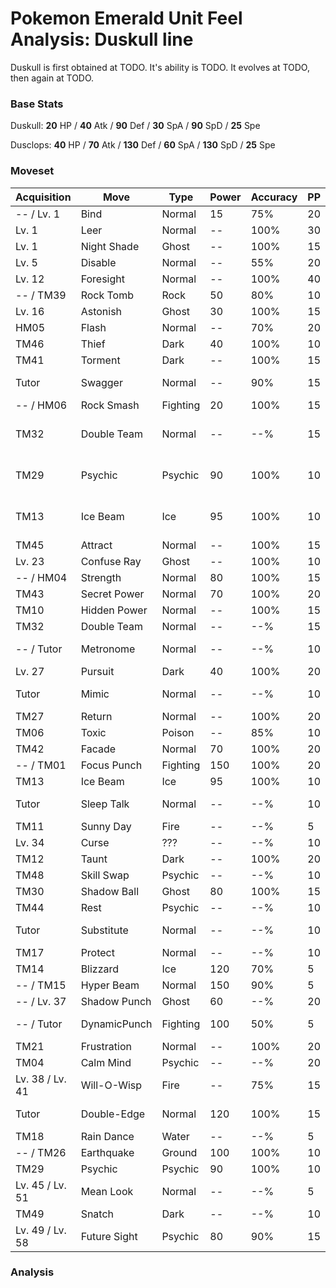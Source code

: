 # Pokemon Emerald Unit Feel Analysis: Duskull line

Duskull is first obtained at TODO. It's ability is TODO. It evolves at TODO, then again at TODO.

### Base Stats

Duskull: **20** HP / **40** Atk / **90** Def / **30** SpA / **90** SpD / **25** Spe

Dusclops: **40** HP / **70** Atk / **130** Def / **60** SpA / **130** SpD / **25** Spe

### Moveset

|Acquisition    |Move        |Type    |Power|Accuracy|PP |Notes                    |
|---            |---         |---     |---  |---     |---|---                      |
|-- / Lv. 1     |Bind        |Normal  |15   |75%     |20 |                         |
|Lv. 1          |Leer        |Normal  |--   |100%    |30 |                         |
|Lv. 1          |Night Shade |Ghost   |--   |100%    |15 |                         |
|Lv. 5          |Disable     |Normal  |--   |55%     |20 |                         |
|Lv. 12         |Foresight   |Normal  |--   |100%    |40 |                         |
|-- / TM39      |Rock Tomb   |Rock    |50   |80%     |10 |                         |
|Lv. 16         |Astonish    |Ghost   |30   |100%    |15 |                         |
|HM05           |Flash       |Normal  |--   |70%     |20 |                         |
|TM46           |Thief       |Dark    |40   |100%    |10 |                         |
|TM41           |Torment     |Dark    |--   |100%    |15 |                         |
|Tutor          |Swagger     |Normal  |--   |90%     |15 |Emerald only             |
|-- / HM06      |Rock Smash  |Fighting|20   |100%    |15 |                         |
|TM32           |Double Team |Normal  |--   |--%     |15 |Buy at Game Corner       |
|TM29           |Psychic     |Psychic |90   |100%    |10 |Buy at Game Corner       |
|TM13           |Ice Beam    |Ice     |95   |100%    |10 |Buy at Game Corner       |
|TM45           |Attract     |Normal  |--   |100%    |15 |                         |
|Lv. 23         |Confuse Ray |Ghost   |--   |100%    |10 |                         |
|-- / HM04      |Strength    |Normal  |80   |100%    |15 |                         |
|TM43           |Secret Power|Normal  |70   |100%    |20 |                         |
|TM10           |Hidden Power|Normal  |--   |100%    |15 |                         |
|TM32           |Double Team |Normal  |--   |--%     |15 |                         |
|-- / Tutor     |Metronome   |Normal  |--   |--%     |10 |Emerald only             |
|Lv. 27         |Pursuit     |Dark    |40   |100%    |20 |                         |
|Tutor          |Mimic       |Normal  |--   |--%     |10 |Emerald only             |
|TM27           |Return      |Normal  |--   |100%    |20 |                         |
|TM06           |Toxic       |Poison  |--   |85%     |10 |                         |
|TM42           |Facade      |Normal  |70   |100%    |20 |                         |
|-- / TM01      |Focus Punch |Fighting|150  |100%    |20 |                         |
|TM13           |Ice Beam    |Ice     |95   |100%    |10 |                         |
|Tutor          |Sleep Talk  |Normal  |--   |--%     |10 |Emerald only             |
|TM11           |Sunny Day   |Fire    |--   |--%     |5  |                         |
|Lv. 34         |Curse       |???     |--   |--%     |10 |                         |
|TM12           |Taunt       |Dark    |--   |100%    |20 |                         |
|TM48           |Skill Swap  |Psychic |--   |--%     |10 |                         |
|TM30           |Shadow Ball |Ghost   |80   |100%    |15 |                         |
|TM44           |Rest        |Psychic |--   |--%     |10 |                         |
|Tutor          |Substitute  |Normal  |--   |--%     |10 |Emerald only             |
|TM17           |Protect     |Normal  |--   |--%     |10 |                         |
|TM14           |Blizzard    |Ice     |120  |70%     |5  |                         |
|-- / TM15      |Hyper Beam  |Normal  |150  |90%     |5  |                         |
|-- / Lv. 37    |Shadow Punch|Ghost   |60   |--%     |20 |                         |
|-- / Tutor     |DynamicPunch|Fighting|100  |50%     |5  |Emerald only             |
|TM21           |Frustration |Normal  |--   |100%    |20 |                         |
|TM04           |Calm Mind   |Psychic |--   |--%     |20 |                         |
|Lv. 38 / Lv. 41|Will-O-Wisp |Fire    |--   |75%     |15 |                         |
|Tutor          |Double-Edge |Normal  |120  |100%    |15 |Emerald only             |
|TM18           |Rain Dance  |Water   |--   |--%     |5  |                         |
|-- / TM26      |Earthquake  |Ground  |100  |100%    |10 |                         |
|TM29           |Psychic     |Psychic |90   |100%    |10 |                         |
|Lv. 45 / Lv. 51|Mean Look   |Normal  |--   |--%     |5  |                         |
|TM49           |Snatch      |Dark    |--   |--%     |10 |                         |
|Lv. 49 / Lv. 58|Future Sight|Psychic |80   |90%     |15 |                         |

### Analysis